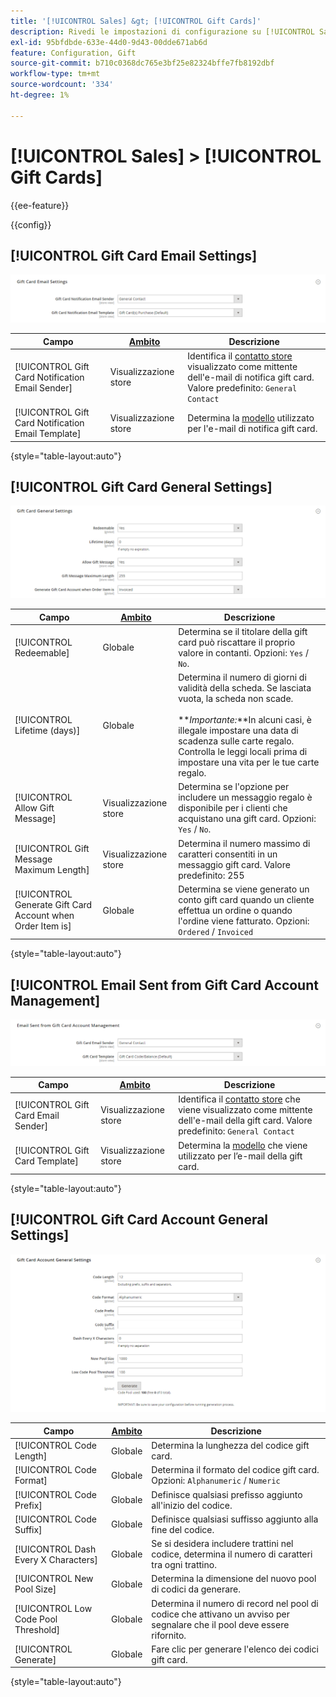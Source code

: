 ```yaml
---
title: '[!UICONTROL Sales] &gt; [!UICONTROL Gift Cards]'
description: Rivedi le impostazioni di configurazione su [!UICONTROL Sales] &gt; [!UICONTROL Gift Cards] pagina dell’amministratore di Commerce.
exl-id: 95bfdbde-633e-44d0-9d43-00dde671ab6d
feature: Configuration, Gift
source-git-commit: b710c0368dc765e3bf25e82324bffe7fb8192dbf
workflow-type: tm+mt
source-wordcount: '334'
ht-degree: 1%

---
```


# [!UICONTROL Sales] > [!UICONTROL Gift Cards]

{{ee-feature}}

{{config}}

## [!UICONTROL Gift Card Email Settings]

![Impostazioni e-mail gift card](./assets/gift-cards-gift-card-email-settings.png)<!-- zoom -->

<!-- [Gift Card Email Settings](https://docs.magento.com/user-guide/catalog/product-gift-card-account-configuration.html) -->

| Campo | [Ambito](../../getting-started/websites-stores-views.md#scope-settings) | Descrizione |
|--- |--- |--- |
| [!UICONTROL Gift Card Notification Email Sender] | Visualizzazione store | Identifica il [contatto store](../../getting-started/store-details.md#store-email-addresses) visualizzato come mittente dell&#39;e-mail di notifica gift card. Valore predefinito: `General Contact` |
| [!UICONTROL Gift Card Notification Email Template] | Visualizzazione store | Determina la [modello](../../systems/email-templates.md) utilizzato per l&#39;e-mail di notifica gift card. |

{style="table-layout:auto"}

## [!UICONTROL Gift Card General Settings]

![Impostazioni generali gift card](./assets/gift-cards-gift-card-general-settings.png)<!-- zoom -->

<!-- [Gift Card General Settings](https://docs.magento.com/user-guide/catalog/product-gift-card-account-configuration.html) -->

| Campo | [Ambito](../../getting-started/websites-stores-views.md#scope-settings) | Descrizione |
|--- |--- |--- |
| [!UICONTROL Redeemable] | Globale | Determina se il titolare della gift card può riscattare il proprio valore in contanti. Opzioni: `Yes` / `No`. |
| [!UICONTROL Lifetime (days)] | Globale | Determina il numero di giorni di validità della scheda. Se lasciata vuota, la scheda non scade. <br/><br/>**_Importante:_**In alcuni casi, è illegale impostare una data di scadenza sulle carte regalo. Controlla le leggi locali prima di impostare una vita per le tue carte regalo. |
| [!UICONTROL Allow Gift Message] | Visualizzazione store | Determina se l&#39;opzione per includere un messaggio regalo è disponibile per i clienti che acquistano una gift card. Opzioni: `Yes` / `No`. |
| [!UICONTROL Gift Message Maximum Length] | Visualizzazione store | Determina il numero massimo di caratteri consentiti in un messaggio gift card. Valore predefinito: 255 |
| [!UICONTROL Generate Gift Card Account when Order Item is] | Globale | Determina se viene generato un conto gift card quando un cliente effettua un ordine o quando l&#39;ordine viene fatturato. Opzioni: `Ordered` / `Invoiced` |

{style="table-layout:auto"}

## [!UICONTROL Email Sent from Gift Card Account Management]

![E-mail inviata da Gestione account gift card](./assets/gift-cards-email-sent-from-account.png)<!-- zoom -->

<!-- [Email Sent from Gift Card Account Management](https://docs.magento.com/user-guide/catalog/product-gift-card-account-configuration.html) -->

| Campo | [Ambito](../../getting-started/websites-stores-views.md#scope-settings) | Descrizione |
|--- |--- |--- |
| [!UICONTROL Gift Card Email Sender] | Visualizzazione store | Identifica il [contatto store](../../getting-started/store-details.md#store-email-addresses) che viene visualizzato come mittente dell&#39;e-mail della gift card. Valore predefinito: `General Contact` |
| [!UICONTROL Gift Card Template] | Visualizzazione store | Determina la [modello](../../systems/email-templates.md) che viene utilizzato per l’e-mail della gift card. |

{style="table-layout:auto"}

## [!UICONTROL Gift Card Account General Settings]

![Impostazioni generali account gift card](./assets/gift-cards-gift-card-account-general-settings.png)<!-- zoom -->

<!-- [Gift Card Account General Settings](https://docs.magento.com/user-guide/catalog/product-gift-card-account-configuration.html) -->

| Campo | [Ambito](../../getting-started/websites-stores-views.md#scope-settings) | Descrizione |
|--- |--- |--- |
| [!UICONTROL Code Length] | Globale | Determina la lunghezza del codice gift card. |
| [!UICONTROL Code Format] | Globale | Determina il formato del codice gift card. Opzioni: `Alphanumeric` / `Numeric` |
| [!UICONTROL Code Prefix] | Globale | Definisce qualsiasi prefisso aggiunto all&#39;inizio del codice. |
| [!UICONTROL Code Suffix] | Globale | Definisce qualsiasi suffisso aggiunto alla fine del codice. |
| [!UICONTROL Dash Every X Characters] | Globale | Se si desidera includere trattini nel codice, determina il numero di caratteri tra ogni trattino. |
| [!UICONTROL New Pool Size] | Globale | Determina la dimensione del nuovo pool di codici da generare. |
| [!UICONTROL Low Code Pool Threshold] | Globale | Determina il numero di record nel pool di codice che attivano un avviso per segnalare che il pool deve essere rifornito. |
| [!UICONTROL Generate] | Globale | Fare clic per generare l&#39;elenco dei codici gift card. |

{style="table-layout:auto"}
